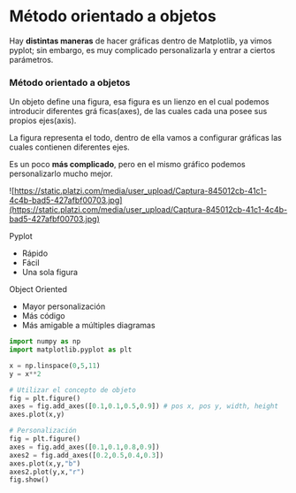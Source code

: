 # Método orientado a objetos

Hay **distintas maneras** de hacer gráficas dentro de Matplotlib, ya vimos pyplot; sin embargo, es muy complicado personalizarla y entrar a ciertos parámetros.

### Método orientado a objetos

Un objeto define una figura, esa figura es un lienzo en el cual podemos introducir diferentes grá ficas(axes), de las cuales cada una posee sus propios ejes(axis).

La figura representa el todo, dentro de ella vamos a configurar gráficas las cuales contienen diferentes ejes.

Es un poco **más complicado**, pero en el mismo gráfico podemos personalizarlo mucho mejor.

![https://static.platzi.com/media/user_upload/Captura-845012cb-41c1-4c4b-bad5-427afbf00703.jpg](https://static.platzi.com/media/user_upload/Captura-845012cb-41c1-4c4b-bad5-427afbf00703.jpg)

Pyplot

- Rápido
- Fácil
- Una sola figura

Object Oriented

- Mayor personalización
- Más código
- Más amigable a múltiples diagramas

```python
import numpy as np
import matplotlib.pyplot as plt

x = np.linspace(0,5,11)
y = x**2

# Utilizar el concepto de objeto
fig = plt.figure()
axes = fig.add_axes([0.1,0.1,0.5,0.9]) # pos x, pos y, width, height
axes.plot(x,y)

# Personalización
fig = plt.figure()
axes = fig.add_axes([0.1,0.1,0.8,0.9])
axes2 = fig.add_axes([0.2,0.5,0.4,0.3])
axes.plot(x,y,"b")
axes2.plot(y,x,"r")
fig.show()
```